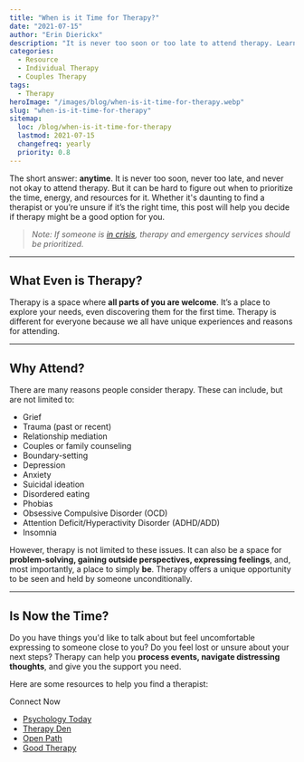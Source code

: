 ```yaml
---
title: "When is it Time for Therapy?"
date: "2021-07-15"
author: "Erin Dierickx"
description: "It is never too soon or too late to attend therapy. Learn how therapy can benefit your well-being and help you find a therapist that fits your needs."
categories:
  - Resource
  - Individual Therapy
  - Couples Therapy
tags:
  - Therapy
heroImage: "/images/blog/when-is-it-time-for-therapy.webp"
slug: "when-is-it-time-for-therapy"
sitemap:
  loc: /blog/when-is-it-time-for-therapy
  lastmod: 2021-07-15
  changefreq: yearly
  priority: 0.8
---
```


The short answer: **anytime**. It is never too soon, never too late, and never not okay to attend therapy. But it can be hard to figure out when to prioritize the time, energy, and resources for it. Whether it's daunting to find a therapist or you’re unsure if it’s the right time, this post will help you decide if therapy might be a good option for you.

> *Note: If someone is [in crisis](https://www.crisisconnections.org/24-hour-crisis-line/), therapy and emergency services should be prioritized.*

---

## What Even is Therapy?

Therapy is a space where **all parts of you are welcome**. It’s a place to explore your needs, even discovering them for the first time. Therapy is different for everyone because we all have unique experiences and reasons for attending. 

---

## Why Attend?

There are many reasons people consider therapy. These can include, but are not limited to:

- Grief
- Trauma (past or recent)
- Relationship mediation
- Couples or family counseling
- Boundary-setting
- Depression
- Anxiety
- Suicidal ideation
- Disordered eating
- Phobias
- Obsessive Compulsive Disorder (OCD)
- Attention Deficit/Hyperactivity Disorder (ADHD/ADD)
- Insomnia

However, therapy is not limited to these issues. It can also be a space for **problem-solving, gaining outside perspectives, expressing feelings**, and, most importantly, a place to simply **be**. Therapy offers a unique opportunity to be seen and held by someone unconditionally.

---

## Is Now the Time?

Do you have things you'd like to talk about but feel uncomfortable expressing to someone close to you? Do you feel lost or unsure about your next steps? Therapy can help you **process events, navigate distressing thoughts**, and give you the support you need.

Here are some resources to help you find a therapist:

<div class="text-center">
  <nuxt-link to="/contact" class="bg-blue-500 text-white py-2 px-4 rounded hover:bg-blue-600">
    Connect Now
  </nuxt-link>
</div>

- [Psychology Today](https://www.psychologytoday.com/us/therapists)
- [Therapy Den](https://www.therapyden.com/)
- [Open Path](https://openpathcollective.org/)
- [Good Therapy](https://www.goodtherapy.org/)
